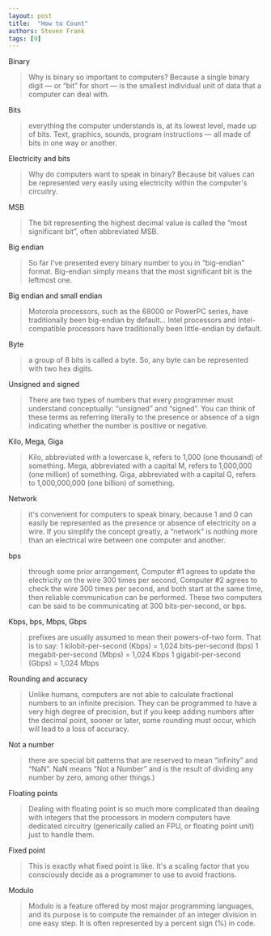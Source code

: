 ```yaml
---
layout: post
title:  "How to Count"
authors: Steven Frank
tags: [9]
---
```


Binary

> Why is binary so important to computers? Because a single binary digit — or “bit” for short — is the smallest individual unit of data that a computer can deal with.

Bits

> everything the computer understands is, at its lowest level, made up of bits. Text, graphics, sounds, program instructions — all made of bits in one way or another.

Electricity and bits

> Why do computers want to speak in binary? Because bit values can be represented very easily using electricity within the computer's circuitry.

MSB

> The bit representing the highest decimal value is called the “most significant bit”, often abbreviated MSB.

Big endian

> So far I've presented every binary number to you in “big-endian” format. Big-endian simply means that the most significant bit is the leftmost one.

Big endian and small endian

> Motorola processors, such as the 68000 or PowerPC series, have traditionally been big-endian by default... Intel processors and Intel-compatible processors have traditionally been little-endian by default.

Byte

> a group of 8 bits is called a byte. So, any byte can be represented with two hex digits.

Unsigned and signed

> There are two types of numbers that every programmer must understand conceptually: “unsigned” and “signed”. You can think of these terms as referring literally to the presence or absence of a sign indicating whether the number is positive or negative.

Kilo, Mega, Giga

> Kilo, abbreviated with a lowercase k, refers to 1,000 (one thousand) of something. Mega, abbreviated with a capital M, refers to 1,000,000 (one million) of something. Giga, abbreviated with a capital G, refers to 1,000,000,000 (one billion) of something.

Network

> it's convenient for computers to speak binary, because 1 and 0 can easily be represented as the presence or absence of electricity on a wire. If you simplify the concept greatly, a “network” is nothing more than an electrical wire between one computer and another.

bps

> through some prior arrangement, Computer #1 agrees to update the electricity on the wire 300 times per second, Computer #2 agrees to check the wire 300 times per second, and both start at the same time, then reliable communication can be performed. These two computers can be said to be communicating at 300 bits-per-second, or bps.

Kbps, bps, Mbps, Gbps

> prefixes are usually assumed to mean their powers-of-two form. That is to say: 1 kilobit-per-second (Kbps) = 1,024 bits-per-second (bps) 1 megabit-per-second (Mbps) = 1,024 Kbps 1 gigabit-per-second (Gbps) = 1,024 Mbps

Rounding and accuracy

> Unlike humans, computers are not able to calculate fractional numbers to an infinite precision. They can be programmed to have a very high degree of precision, but if you keep adding numbers after the decimal point, sooner or later, some rounding must occur, which will lead to a loss of accuracy.

Not a number

> there are special bit patterns that are reserved to mean “infinity” and “NaN”. NaN means “Not a Number” and is the result of dividing any number by zero, among other things.)

Floating points

> Dealing with floating point is so much more complicated than dealing with integers that the processors in modern computers have dedicated circuitry (generically called an FPU, or floating point unit) just to handle them.

Fixed point

> This is exactly what fixed point is like. It's a scaling factor that you consciously decide as a programmer to use to avoid fractions.

Modulo

> Modulo is a feature offered by most major programming languages, and its purpose is to compute the remainder of an integer division in one easy step. It is often represented by a percent sign (%) in code.
